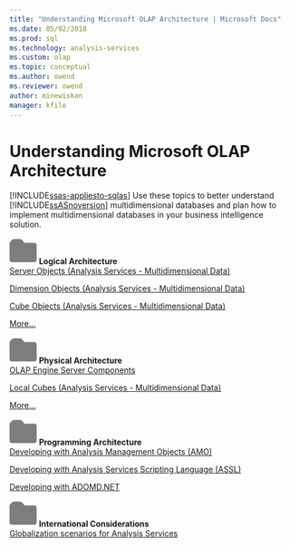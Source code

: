 ```yaml
---
title: "Understanding Microsoft OLAP Architecture | Microsoft Docs"
ms.date: 05/02/2018
ms.prod: sql
ms.technology: analysis-services
ms.custom: olap
ms.topic: conceptual
ms.author: owend
ms.reviewer: owend
author: minewiskan
manager: kfile
---
```

# Understanding Microsoft OLAP Architecture
[!INCLUDE[ssas-appliesto-sqlas](../../../includes/ssas-appliesto-sqlas.md)]
  Use these topics to better understand [!INCLUDE[ssASnoversion](../../../includes/ssasnoversion-md.md)] multidimensional databases and plan how to implement multidimensional databases in your business intelligence solution.  
  
 ![Small File Folder Icon](../../../analysis-services/media/filefolder-small.png "Small File Folder Icon") **Logical Architecture**  
 [Server Objects &#40;Analysis Services - Multidimensional Data&#41;](../../../analysis-services/multidimensional-models/olap-logical/server-objects-analysis-services-multidimensional-data.md)  
  
 [Dimension Objects &#40;Analysis Services - Multidimensional Data&#41;](../../../analysis-services/multidimensional-models-olap-logical-dimension-objects/dimension-objects-analysis-services-multidimensional-data.md)  
  
 [Cube Objects &#40;Analysis Services - Multidimensional Data&#41;](../../../analysis-services/multidimensional-models-olap-logical-cube-objects/cube-objects-analysis-services-multidimensional-data.md)  
  
 [More...](../../../analysis-services/multidimensional-models/olap-logical/understanding-microsoft-olap-logical-architecture.md)  
  
 ![Small File Folder Icon](../../../analysis-services/media/filefolder-small.png "Small File Folder Icon") **Physical Architecture**  
 [OLAP Engine Server Components](../../../analysis-services/multidimensional-models/olap-physical/olap-engine-server-components.md)  
  
 [Local Cubes &#40;Analysis Services - Multidimensional Data&#41;](../../../analysis-services/multidimensional-models/olap-physical/local-cubes-analysis-services-multidimensional-data.md)  
  
 [More...](../../../analysis-services/multidimensional-models/olap-physical/understanding-microsoft-olap-physical-architecture.md)  
  
 ![Small File Folder Icon](../../../analysis-services/media/filefolder-small.png "Small File Folder Icon") **Programming Architecture**  
 [Developing with Analysis Management Objects &#40;AMO&#41;](https://docs.microsoft.com/analysis-services/amo/developing-with-analysis-management-objects-amo)  
  
 [Developing with Analysis Services Scripting Language &#40;ASSL&#41;](../../../analysis-services/multidimensional-models/scripting-language-assl/developing-with-analysis-services-scripting-language-assl.md)  
  
 [Developing with ADOMD.NET](https://docs.microsoft.com/analysis-services/adomd/developing-with-adomd-net)  
  
 ![Small File Folder Icon](../../../analysis-services/media/filefolder-small.png "Small File Folder Icon") **International Considerations**  
 [Globalization scenarios for Analysis Services](../../../analysis-services/globalization-scenarios-for-analysis-services.md)  
  

  
  
